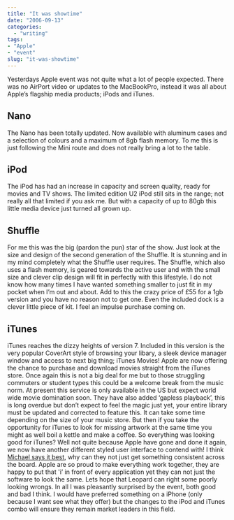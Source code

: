 ```yaml
---
title: "It was showtime"
date: "2006-09-13"
categories:
  - "writing"
tags:
- "Apple"
- "event"
slug: "it-was-showtime"
---
```


 <!-- [![ipod family][image-1]][1] -->

Yesterdays Apple event was not quite what a lot of people expected. There was no AirPort video or updates to the MacBookPro, instead it was all about Apple’s flagship media products; iPods and iTunes.

## Nano

The Nano has been totally updated. Now available with aluminum cases and a selection of colours and a maximum of 8gb flash memory. To me this is just following the Mini route and does not really bring a lot to the table.

## iPod

The iPod has had an increase in capacity and screen quality, ready for movies and TV shows. The limited edition U2 iPod still sits in the range; not really all that limited if you ask me. But with a capacity of up to 80gb this little media device just turned all grown up.

## Shuffle

 <!-- [![shuffle][image-2]][2] -->
For me this was the big (pardon the pun) star of the show. Just look at the size and design of the second generation of the Shuffle. It is stunning and in my mind completely what the Shuffle user requires. The Shuffle, which also uses a flash memory, is geared towards the active user and with the small size and clever clip design will fit in perfectly with this lifestyle. I do not know how many times I have wanted something smaller to just fit in my pocket when I’m out and about. Add to this the crazy price of £55 for a 1gb version and you have no reason not to get one. Even the included dock is a clever little piece of kit. I feel an impulse purchase coming on.

## iTunes

iTunes reaches the dizzy heights of version 7. Included in this version is the very popular CoverArt style of browsing your libary, a sleek device manager window and access to next big thing; iTunes Movies! Apple are now offering the chance to purchase and download movies straight from the iTunes store. Once again this is not a big deal for me but to those struggling commuters or student types this could be a welcome break from the music norm. At present this service is only available in the US but expect world wide movie domination soon. They have also added ‘gapless playback’, this is long overdue but don’t expect to feel the magic just yet, your entire library must be updated and corrected to feature this. It can take some time depending on the size of your music store. But then if you take the opportunity for iTunes to look for missing artwork at the same time you might as well boil a kettle and make a coffee. So everything was looking good for iTunes? Well not quite because Apple have gone and done it again, we now have another different styled user interface to contend with! I think [Michael says it best][3], why can they not just get something consistent across the board. Apple are so proud to make everything work together, they are happy to put that 'i’ in front of every application yet they can not just the software to look the same. Lets hope that Leopard can right some poorly looking wrongs. In all I was pleasantly surprised by the event, both good and bad I think. I would have preferred something on a iPhone (only because I want see what they offer) but the changes to the iPod and iTunes combo will ensure they remain market leaders in this field.

[1]:	https://www.flickr.com/photos/funkylarma/242166384/ "Photo Sharing"
[2]:	https://www.flickr.com/photos/funkylarma/242166382/ "Photo Sharing"
[3]:	https://binarybonsai.com/archives/2006/09/13/itunes-ui-improvements/

[image-1]:	/images/242166384_19b779a8d6.jpg
[image-2]:	/images/242166382_18bf2043c6_m.jpg
